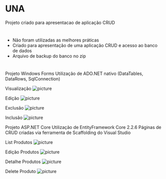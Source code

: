 # UNA
Projeto criado para apresentacao de aplicação CRUD
#
* Não foram utilizadas as melhores práticas
* Criado para apresentação de uma aplicação CRUD e acesso ao banco de dados
* Arquivo de backup do banco no zip
#

Projeto Windows Forms
Utilização de ADO.NET nativo (DataTables, DataRows, SqlConnection)	

Visualização
![picture](https://user-images.githubusercontent.com/13302026/66260966-12edce80-e79c-11e9-8be4-b32704b4524e.png)

Edição
![picture](https://user-images.githubusercontent.com/13302026/66260971-1ed99080-e79c-11e9-9b93-26db85d40fc8.png)

Exclusão
![picture](https://user-images.githubusercontent.com/13302026/66260974-31ec6080-e79c-11e9-9533-036fdb642e92.png)

Inclusão
![picture](https://user-images.githubusercontent.com/13302026/66260978-3b75c880-e79c-11e9-9213-c03a75150c6a.png)

Projeto ASP.NET Core
Utilização de EntityFramework Core 2.2.6
Páginas de CRUD criadas via ferramenta de Scaffolding do Visual Studio

List Produtos
![picture](https://user-images.githubusercontent.com/13302026/66260940-bab6cc80-e79b-11e9-8113-0296f086fbf5.png)

Edição Produtos
![picture](https://user-images.githubusercontent.com/13302026/66260947-d5894100-e79b-11e9-8b8b-61adff617f09.png)

Detalhe Produtos
![picture](https://user-images.githubusercontent.com/13302026/66260953-ec2f9800-e79b-11e9-8a7e-51c21884d2bb.png)

Delete Produto
![picture](https://user-images.githubusercontent.com/13302026/66260961-fce00e00-e79b-11e9-8057-50fd2a84b8d7.png)


